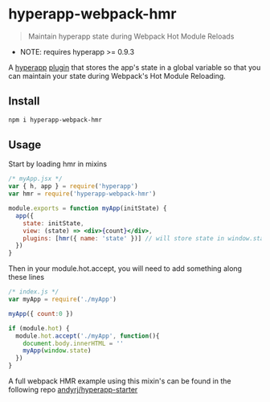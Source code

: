 
# hyperapp-webpack-hmr

> Maintain hyperapp state during Webpack Hot Module Reloads

* NOTE: requires hyperapp >= 0.9.3

A [hyperapp](https://github.com/hyperapp/hyperapp) [plugin](https://github.com/hyperapp/hyperapp/blob/master/docs/core.md#plugins) that stores the app's state in a global variable so that you can maintain your state during Webpack's Hot Module Reloading.

## Install

```sh
npm i hyperapp-webpack-hmr
```

## Usage

Start by loading hmr in mixins

```jsx
/* myApp.jsx */
var { h, app } = require('hyperapp')
var hmr = require('hyperapp-webpack-hmr')

module.exports = function myApp(initState) {
  app({
    state: initState,
    view: (state) => <div>{count}</div>,
    plugins: [hmr({ name: 'state' })] // will store state in window.state by default via hmr()
  })
}
```

Then in your module.hot.accept, you will need to add something along these lines
```js
/* index.js */
var myApp = require('./myApp')

myApp({ count:0 })

if (module.hot) {
  module.hot.accept('./myApp', function(){
    document.body.innerHTML = ''
    myApp(window.state)
  })
}

``` 

A full webpack HMR example using this mixin's can be found in the following repo [andyrj/hyperapp-starter](https://github.com/andyrj/hyperapp-starter) 
